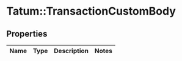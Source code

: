 # Tatum::TransactionCustomBody

## Properties
Name | Type | Description | Notes
------------ | ------------- | ------------- | -------------

